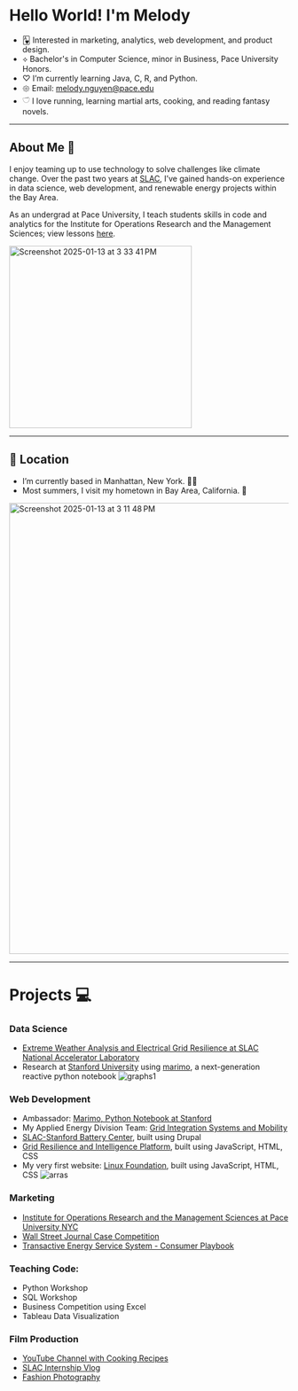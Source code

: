 # Hello World! I'm Melody

- 🂱 Interested in marketing, analytics, web development, and product design.
- ⟡ Bachelor's in Computer Science, minor in Business, Pace University Honors.
- ♡ I’m currently learning Java, C, R, and Python.
- 𑁍 Email: melody.nguyen@pace.edu
- 𓎩 I love running, learning martial arts, cooking, and reading fantasy novels.

____________________________________________________________________________________

## About Me 🧸

I enjoy teaming up to use technology to solve challenges like climate change. Over the past two years at [SLAC](https://www6.slac.stanford.edu/), I’ve gained hands-on experience in data science, web development, and renewable energy projects within the Bay Area. 

As an undergrad at Pace University, I teach students skills in code and analytics for the Institute for Operations Research and the Management Sciences; view lessons [here]().

<img width="329" alt="Screenshot 2025-01-13 at 3 33 41 PM" src="https://github.com/user-attachments/assets/71c9dee8-e606-48f7-b92d-17f8779441a0" />

____________________________________________________________________________________

## 📍 Location

- I’m currently based in Manhattan, New York. 🗽🌃
- Most summers, I visit my hometown in Bay Area, California. 🌁

<img width="814" alt="Screenshot 2025-01-13 at 3 11 48 PM" src="https://github.com/user-attachments/assets/e3c2d417-e8b4-40e7-b4c8-c958ff015a70" />

____________________________________________________________________________________

# Projects 💻

### Data Science 
- [Extreme Weather Analysis and Electrical Grid Resilience at SLAC National Accelerator Laboratory](https://github.com/user-attachments/files/18403394/ResearchReport.pdf)
- Research at [Stanford University](https://marimo.sites.stanford.edu/blog/data-visualization) using [marimo](https://marimo.io/), a next-generation reactive python notebook
![graphs1](https://github.com/user-attachments/assets/089c8e0a-c27d-441a-be9d-3b4eefdf8dcf)


### Web Development
- Ambassador: [Marimo, Python Notebook at Stanford](https://marimo.sites.stanford.edu/)
- My Applied Energy Division Team: [Grid Integration Systems and Mobility](https://gismo.slac.stanford.edu/)
- [SLAC-Stanford Battery Center](https://batterycenter.slac.stanford.edu/), built using Drupal
- [Grid Resilience and Intelligence Platform](https://www.grip.energy/), built using JavaScript, HTML, CSS
- My very first website: [Linux Foundation](https://www.arras.energy/), built using JavaScript, HTML, CSS
![arras](https://github.com/user-attachments/assets/f30ea98a-eb8d-4d21-ad3f-b8e0db4dbca8)


### Marketing
- [Institute for Operations Research and the Management Sciences at Pace University NYC](https://www.instagram.com/informs_pace/)
- [Wall Street Journal Case Competition](https://www.canva.com/design/DAFUr-YZt0I/reH7RhIx1Jf9DCKXKRvlHA/view?)
- [Transactive Energy Service System - Consumer Playbook](https://www.canva.com/design/DAFgsSLel8E/q1u12uTSfEgrS1q12E98cw/view?utm_content=DAFgsSLel8E&utm_campaign=designshare&utm_medium=link&utm_source=editor)

### Teaching Code:
- Python Workshop
- SQL Workshop
- Business Competition using Excel
- Tableau Data Visualization 

### Film Production
- [YouTube Channel with Cooking Recipes](https://youtu.be/TlLcZlZ7lXs?si=hyc60lgurqc4aObD)
- [SLAC Internship Vlog](https://youtu.be/oxeknPHwEeU?si=tUQ30eyrQp19kp8o)
- [Fashion Photography](https://www.instagram.com/p/C0aaOOmupTB/?utm_source=ig_web_copy_link)

